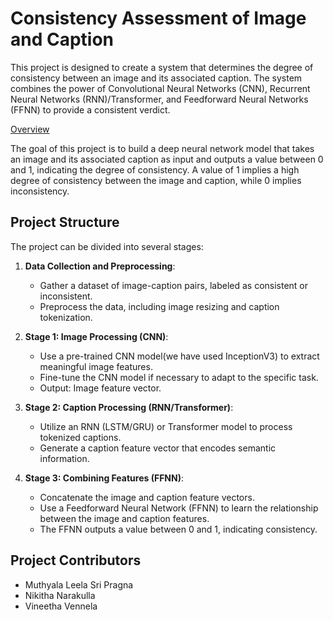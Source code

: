 # Consistency Assessment of Image and Caption

This project is designed to create a system that determines the degree of consistency between an image and its associated caption. The system combines the power of Convolutional Neural Networks (CNN), Recurrent Neural Networks (RNN)/Transformer, and Feedforward Neural Networks (FFNN) to provide a consistent verdict.

[Overview](#Overview)

The goal of this project is to build a deep neural network model that takes an image and its associated caption as input and outputs a value between 0 and 1, indicating the degree of consistency. A value of 1 implies a high degree of consistency between the image and caption, while 0 implies inconsistency.

## Project Structure

The project can be divided into several stages:

1. **Data Collection and Preprocessing**:
   - Gather a dataset of image-caption pairs, labeled as consistent or inconsistent.
   - Preprocess the data, including image resizing and caption tokenization.

2. **Stage 1: Image Processing (CNN)**:
   - Use a pre-trained CNN model(we have used InceptionV3) to extract meaningful image features.
   - Fine-tune the CNN model if necessary to adapt to the specific task.
   - Output: Image feature vector.

3. **Stage 2: Caption Processing (RNN/Transformer)**:
   - Utilize an RNN (LSTM/GRU) or Transformer model to process tokenized captions.
   - Generate a caption feature vector that encodes semantic information.
   
4. **Stage 3: Combining Features (FFNN)**:
   - Concatenate the image and caption feature vectors.
   - Use a Feedforward Neural Network (FFNN) to learn the relationship between the image and caption features.
   - The FFNN outputs a value between 0 and 1, indicating consistency.


## Project Contributors
   - Muthyala Leela Sri Pragna
   - Nikitha Narakulla
   - Vineetha Vennela
